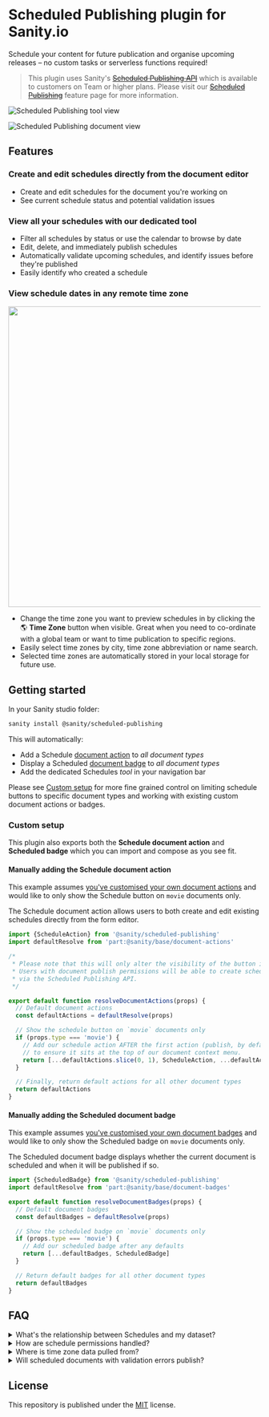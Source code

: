 # Scheduled Publishing plugin for Sanity.io

Schedule your content for future publication and organise upcoming releases – no custom tasks or serverless functions required!

> This plugin uses Sanity's ~~[Scheduled Publishing API][scheduled-publishing-api]~~ which is available to customers on Team or higher plans. Please visit our ~~[Scheduled Publishing][scheduled-publishing]~~ feature page for more information.

![Scheduled Publishing tool view](https://user-images.githubusercontent.com/209129/159557062-6d3ea6d7-941e-472a-a7d4-7e229bf81780.png)

![Scheduled Publishing document view](https://user-images.githubusercontent.com/209129/159463180-703d557a-cfe6-4ff0-970f-b33eea048e87.png)

## Features

### Create and edit schedules directly from the document editor

- Create and edit schedules for the document you're working on
- See current schedule status and potential validation issues

### View all your schedules with our dedicated tool

- Filter all schedules by status or use the calendar to browse by date
- Edit, delete, and immediately publish schedules
- Automatically validate upcoming schedules, and identify issues before they're published
- Easily identify who created a schedule

### View schedule dates in any remote time zone

<img src="https://user-images.githubusercontent.com/209129/159458620-ce6b8112-c19a-4c24-a2d5-f79798d1e6f7.png" width="600" />

- Change the time zone you want to preview schedules in by clicking the 🌎 **Time Zone** button when visible. Great when you need to co-ordinate with a global team or want to time publication to specific regions.
- Easily select time zones by city, time zone abbreviation or name search.
- Selected time zones are automatically stored in your local storage for future use.

## Getting started

In your Sanity studio folder:

```sh
sanity install @sanity/scheduled-publishing
```

This will automatically:

- Add a Schedule [document action][document-actions] to _all document types_
- Display a Scheduled [document badge][document-badges] to _all document types_
- Add the dedicated Schedules _tool_ in your navigation bar

Please see [Custom setup](#custom-setup) for more fine grained control on limiting schedule buttons to specific document types and working with existing custom document actions or badges.

### Custom setup

This plugin also exports both the **Schedule document action** and **Scheduled badge** which you can import and compose as you see fit.

#### Manually adding the Schedule document action

This example assumes [you've customised your own document actions][document-actions] and would like to only show the Schedule button on `movie` documents only.

The Schedule document action allows users to both create and edit existing schedules directly from the form editor.

```js
import {ScheduleAction} from '@sanity/scheduled-publishing'
import defaultResolve from 'part:@sanity/base/document-actions'

/*
 * Please note that this will only alter the visibility of the button in the studio.
 * Users with document publish permissions will be able to create schedules directly
 * via the Scheduled Publishing API.
 */

export default function resolveDocumentActions(props) {
  // Default document actions
  const defaultActions = defaultResolve(props)

  // Show the schedule button on `movie` documents only
  if (props.type === 'movie') {
    // Add our schedule action AFTER the first action (publish, by default)
    // to ensure it sits at the top of our document context menu.
    return [...defaultActions.slice(0, 1), ScheduleAction, ...defaultActions.slice(1)]
  }

  // Finally, return default actions for all other document types
  return defaultActions
}
```

#### Manually adding the Scheduled document badge

This example assumes [you've customised your own document badges][document-badges] and would like to only show the Scheduled badge on `movie` documents only.

The Scheduled document badge displays whether the current document is scheduled and when it will be published if so.

```js
import {ScheduledBadge} from '@sanity/scheduled-publishing'
import defaultResolve from 'part:@sanity/base/document-badges'

export default function resolveDocumentBadges(props) {
  // Default document badges
  const defaultBadges = defaultResolve(props)

  // Show the scheduled badge on `movie` documents only
  if (props.type === 'movie') {
    // Add our scheduled badge after any defaults
    return [...defaultBadges, ScheduledBadge]
  }

  // Return default badges for all other document types
  return defaultBadges
}
```

## FAQ

<details>
<summary>What's the relationship between Schedules and my dataset?</summary>

Schedules sit adjacent to your dataset and can be managed using the [Scheduled Publishing API][scheduled-publishing-api] (which this plugin does for you).

As Schedules aren't stored within your dataset, it's important to understand the following behavior:

- Deleting a dataset will immediately delete all schedules.
- Deleting a project will immediately delete all schedules.
- `sanity dataset export` will not include schedules and `sanity dataset import` does not support importing schedules.
- Server-side copying of datasets does not include schedules.
- Downgrading your project to a plan which does not include the feature will leave the schedules in-place.
- When a project is disabled or blocked, all scheduled publishes will invariably fail as mutations will not be allowed on the dataset.

More information can be found on the [Scheduled Publishing][scheduled-publishing] page.

</details>

<details>
<summary>How are schedule permissions handled?</summary>

- If you have `publish` access to a document, you'll be able to create, edit or delete any schedule linked to it.
- All schedules are viewable by all project users.

</details>

<details>
<summary>Where is time zone data pulled from?</summary>

- Time zones and their corresponding cities, regions and daylight savings offsets are directly sourced from the [@vvo/dztb][@vvo/dztb] library, which is automatically updated with data from [geonames.org](https://www.geonames.org/).
- Latest time zone + region data from [@vvo/dztb][@vvo/dztb] is pulled in when first installing this plugin.
- In the event you need to bring in upstream time zone and region data, run:

  ```sh
  # Yarn
  yarn upgrade @sanity/scheduled-publishing

  # NPM
  npm update @vvo/tzdb --legacy-peer-deps
  ```

</details>

<details>
<summary>Will scheduled documents with validation errors publish?</summary>

- **Yes.** Documents scheduled to publish in future will do so, even if they contain validation errors. This also applies to scheduled documents that you manually opt to publish immediately via the tool.

</details>

## License

This repository is published under the [MIT](LICENSE) license.

[document-actions]: https://www.sanity.io/docs/document-actions
[document-badges]: https://www.sanity.io/docs/custom-document-badges
[scheduled-publishing]: https://sanity.io
[scheduled-publishing-api]: https://sanity.io
[@vvo/dztb]: https://github.com/vvo/tzdb

